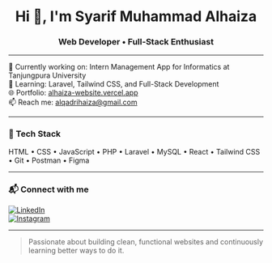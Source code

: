 <h1 align="center">Hi 👋, I'm Syarif Muhammad Alhaiza</h1>
<h3 align="center">Web Developer • Full‑Stack Enthusiast</h3>

---

🔭 Currently working on: Intern Management App for Informatics at Tanjungpura University  
🌱 Learning: Laravel, Tailwind CSS, and Full-Stack Development  
🌐 Portfolio: [alhaiza-website.vercel.app](https://alhaiza-website.vercel.app)  
📫 Reach me: alqadrihaiza@gmail.com

---

### 🔧 Tech Stack

HTML • CSS • JavaScript • PHP • Laravel • MySQL • React • Tailwind CSS • Git • Postman • Figma

---

### 📬 Connect with me

[![LinkedIn](https://img.shields.io/badge/LinkedIn-0077B5?style=flat&logo=linkedin&logoColor=white)](https://linkedin.com/in/alhaiza)  
[![Instagram](https://img.shields.io/badge/Instagram-E4405F?style=flat&logo=instagram&logoColor=white)](https://instagram.com/alhaiza_)

---

> Passionate about building clean, functional websites and continuously learning better ways to do it.
